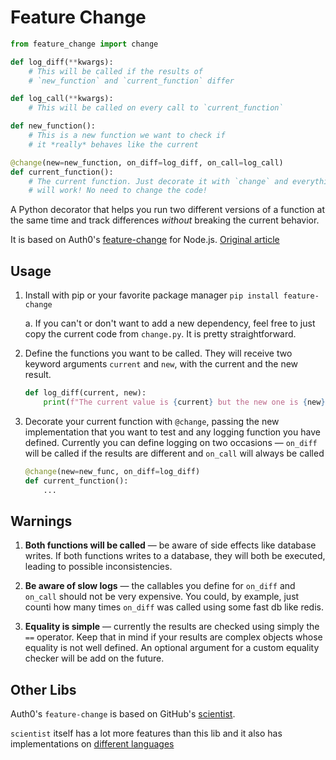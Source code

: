 # Feature Change

``` python
from feature_change import change

def log_diff(**kwargs):
    # This will be called if the results of
    # `new_function` and `current_function` differ

def log_call(**kwargs):
    # This will be called on every call to `current_function`

def new_function():
    # This is a new function we want to check if
    # it *really* behaves like the current

@change(new=new_function, on_diff=log_diff, on_call=log_call)
def current_function():
    # The current function. Just decorate it with `change` and everything
    # will work! No need to change the code!

```

A Python decorator that helps you run two different versions of a function at
the same time and track differences _without_ breaking the current behavior.

It is based on Auth0's [feature-change](https://github.com/dschenkelman/feature-change)
for Node.js. [Original article](https://auth0.com/blog/feature-changes-at-auth0/)

## Usage

1. Install with pip or your favorite package manager `pip install feature-change`

    a. If you can't or don't want to add a new dependency, feel free to just
       copy the current code from `change.py`. It is pretty straightforward.

2. Define the functions you want to be called. They will receive two keyword
   arguments `current` and `new`, with the current and the new result.

    ```python
    def log_diff(current, new):
        print(f"The current value is {current} but the new one is {new})
    ```

3. Decorate your current function with `@change`, passing the new implementation
   that you want to test and any logging function you have defined. Currently
   you can define logging on two occasions ― `on_diff` will be called if the
   results are different and `on_call` will always be called

    ```python
    @change(new=new_func, on_diff=log_diff)
    def current_function():
        ...
    ```

## Warnings

1. **Both functions will be called** ― be aware of side effects like database
   writes. If both functions writes to a database, they will both be executed,
   leading to possible inconsistencies.

2. **Be aware of slow logs** ― the callables you define for `on_diff` and `on_call`
   should not be very expensive. You could, by example, just counti how many times
   `on_diff` was called using some fast db like redis.

3. **Equality is simple** ― currently the results are checked using simply the
   `==` operator. Keep that in mind if your results are complex objects whose
   equality is not well defined. An optional argument for a custom equality
   checker will be add on the future.

## Other Libs

Auth0's `feature-change` is based on GitHub's [scientist](https://github.com/github/scientist).

`scientist` itself has a lot more features than this lib and it
also has implementations on [different languages](https://github.com/github/scientist#alternatives)
